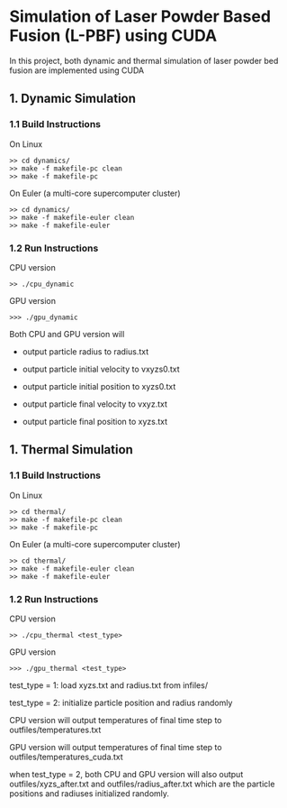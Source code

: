# Simulation of Laser Powder Based Fusion (L-PBF) using CUDA
In this project, both dynamic and thermal simulation of laser powder bed fusion are implemented using CUDA
## 1. Dynamic Simulation
### 1.1 Build Instructions
On Linux

```
>> cd dynamics/
>> make -f makefile-pc clean
>> make -f makefile-pc

```
On Euler (a multi-core supercomputer cluster)

```
>> cd dynamics/
>> make -f makefile-euler clean
>> make -f makefile-euler
```
### 1.2 Run Instructions
CPU version
```
>> ./cpu_dynamic
```
GPU version
```
>>> ./gpu_dynamic
```

Both CPU and GPU version will 

* output particle radius to radius.txt

* output particle initial velocity to vxyzs0.txt

* output particle initial position to xyzs0.txt

* output particle final velocity to vxyz.txt

* output particle final position to xyzs.txt

## 1. Thermal Simulation
### 1.1 Build Instructions
On Linux

```
>> cd thermal/
>> make -f makefile-pc clean
>> make -f makefile-pc

```
On Euler (a multi-core supercomputer cluster)

```
>> cd thermal/
>> make -f makefile-euler clean
>> make -f makefile-euler
```
### 1.2 Run Instructions
CPU version
```
>> ./cpu_thermal <test_type>
```
GPU version
```
>>> ./gpu_thermal <test_type>
```
test_type = 1: load xyzs.txt and radius.txt from infiles/

test_type = 2: initialize particle position and radius randomly

CPU version will output temperatures of final time step to outfiles/temperatures.txt

GPU version will output temperatures of final time step to outfiles/temperatures_cuda.txt

when test_type = 2, both CPU and GPU version will also output outfiles/xyzs_after.txt and outfiles/radius_after.txt which are the particle positions and radiuses initialized randomly. 
